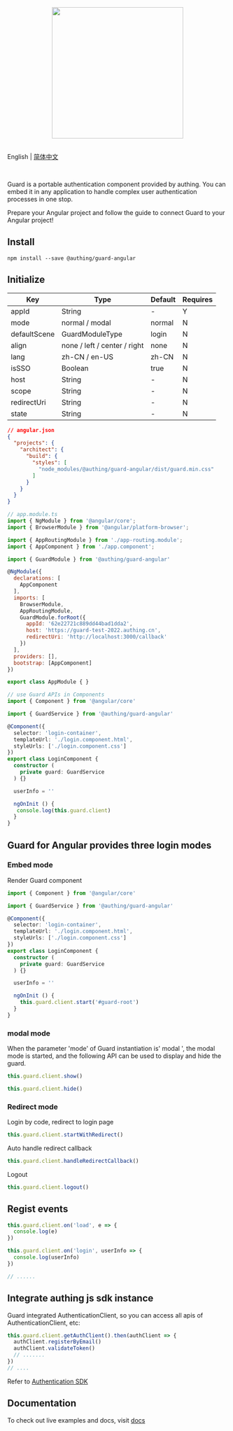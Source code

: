 <div align=center>
  <img width="300" src="https://files.authing.co/authing-console/authing-logo-new-20210924.svg" />
</div>

<br />

English | [简体中文](./README.zh_CN.md)

<br />

Guard is a portable authentication component provided by authing. You can embed it in any application to handle complex user authentication processes in one stop.

Prepare your Angular project and follow the guide to connect Guard to your Angular project!

## Install
``` shell
npm install --save @authing/guard-angular
```

## Initialize

|Key|Type|Default|Requires
|-----|----|----|----|
|appId|String| - |Y|
|mode|normal / modal|normal|N|
|defaultScene|GuardModuleType|login|N|
|align|none / left / center / right | none | N | Guard default position|
|lang|zh-CN / en-US|zh-CN|N|
|isSSO|Boolean|true|N|
|host|String| - |N|
|scope|String| - |N|
|redirectUri|String| - |N|
|state|String| - |N|

``` json
// angular.json
{
  "projects": {
    "architect": {
      "build": {
        "styles": [
          "node_modules/@authing/guard-angular/dist/guard.min.css"
        ]
      }
    }
  }
}
```

``` javascript
// app.module.ts
import { NgModule } from '@angular/core';
import { BrowserModule } from '@angular/platform-browser';

import { AppRoutingModule } from './app-routing.module';
import { AppComponent } from './app.component';

import { GuardModule } from '@authing/guard-angular'

@NgModule({
  declarations: [
    AppComponent
  ],
  imports: [
    BrowserModule,
    AppRoutingModule,
    GuardModule.forRoot({
      appId: '62e22721c889dd44bad1dda2',
      host: 'https://guard-test-2022.authing.cn',
      redirectUri: 'http://localhost:3000/callback'
    })
  ],
  providers: [],
  bootstrap: [AppComponent]
})

export class AppModule { }
```

``` typescript
// use Guard APIs in Components
import { Component } from '@angular/core'

import { GuardService } from '@authing/guard-angular'

@Component({
  selector: 'login-container',
  templateUrl: './login.component.html',
  styleUrls: ['./login.component.css']
})
export class LoginComponent {
  constructor (
    private guard: GuardService
  ) {}

  userInfo = ''

  ngOnInit () {
   console.log(this.guard.client)
  }
}
```

## Guard for Angular provides three login modes

### Embed mode

Render Guard component

``` typescript
import { Component } from '@angular/core'

import { GuardService } from '@authing/guard-angular'

@Component({
  selector: 'login-container',
  templateUrl: './login.component.html',
  styleUrls: ['./login.component.css']
})
export class LoginComponent {
  constructor (
    private guard: GuardService
  ) {}

  userInfo = ''

  ngOnInit () {
    this.guard.client.start('#guard-root')
  }
}
```

### modal mode

When the parameter 'mode' of Guard instantiation is' modal ', the modal mode is started, and the following API can be used to display and hide the guard.

``` javascript
this.guard.client.show()
```

``` javascript
this.guard.client.hide()
```

### Redirect mode

Login by code, redirect to login page

``` javascript
this.guard.client.startWithRedirect()
```

Auto handle redirect callback

``` javascript
this.guard.client.handleRedirectCallback()
```

Logout

``` javascript
this.guard.client.logout()
```

## Regist events

``` javascript
this.guard.client.on('load', e => {
  console.log(e)
})

this.guard.client.on('login', userInfo => {
  console.log(userInfo)
})

// ......
```

## Integrate authing js sdk instance

Guard integrated AuthenticationClient, so you can access all apis of AuthenticationClient, etc:

``` javascript
this.guard.client.getAuthClient().then(authClient => {
  authClient.registerByEmail()
  authClient.validateToken()
  // .......
})
// ....
```

Refer to [Authentication SDK](https://docs.authing.cn/v2/reference/sdk-for-node/authentication/) 

## Documentation

To check out live examples and docs, visit [docs](https://docs.authing.cn/v2/reference/guard/v3/spa.html)
